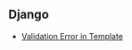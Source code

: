 ## Django
* [Validation Error in Template](https://stackoverflow.com/questions/22470637/django-show-validationerror-in-template)
<!--stackedit_data:
eyJoaXN0b3J5IjpbLTE3ODgwMDg2NV19
-->
